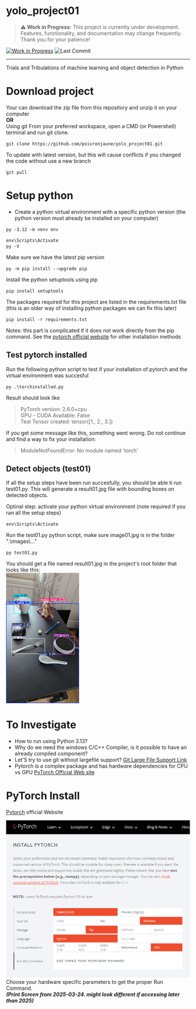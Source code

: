 # yolo_project01  


> **⚠️ Work in Progress:** This project is currently under development. Features, functionality, and documentation may change frequently. Thank you for your patience!

[![Work in Progress](https://img.shields.io/badge/status-in_progress-yellow)](https://github.com/poivronjaune/BHTP-Tools)
![Last Commit](https://img.shields.io/github/last-commit/poivronjaune/BHTP-Tools)

---
Trials and Tribulations of machine learning and object detection in Python  

# Download project  
Your can download the zip file from this repository and unzip it on your computer  
**OR**  
Using git From your preferred workspace, open a CMD (or Powershell) terminal and run git clone.
```
git clone https://github.com/poivronjaune/yolo_project01.git
```
To update with latest version, but this will cause conflicts if you changed the code without use a new branch
```
git pull
```


# Setup python
- Create a python virtual environment with a specific python version (the python version must already be installed on your computer)    
```
py -3.12 -m venv env
```
```
env\Scripts\Activate
py -V
```
Make sure we have the latest pip version  
```
py -m pip install --upgrade pip
```
Install the python setuptools using pip  
```
pip install setuptools
```
The packages required for this project are listed in the requirements.txt file  (this is an older way of installing python packages we can fix this later)  
```
pip install -r requirements.txt
```
Notes: this part is complicated if it does not work directly from the pip command. See the [pytorch official website](https://pytorch.org/) for other installation methods

## Test pytorch installed  
Run the following python script to test if your installation of pytorch and the virtual environment was succesful  
```
py .\torchinstalled.py
```
Result should look like
>PyTorch version: 2.6.0+cpu  
GPU - CUDA Available: False  
Test Tensor created: tensor([1., 2., 3.])  

If you get some message like this, something went wrong. Do not continue and find a way to fix your installation:  
>ModuleNotFoundError: No module named 'torch'

## Detect objects (test01)  
If all the setup steps have been run succesfully, you should be able ti run test01.py. This will generate a result01.jpg file with bounding boxes on detected objects.  
  
Optinal step: activate your python virtual environment (note required if you ran all the setup steps)  
```
env\Scripts\Activate
```
Run the test01.py python script, make sure image01.jpg is in the folder ".\\images\\..."  
```
py test01.py
```  
You should get a file named result01.jpg in the project's root folder that looks like this:  
<img src="images/result01.jpg" alt="result01.jpg" width="200"/>

#
# To Investigate
- How to run using Python 3.13?
- Why do we need the windows C/C++ Compiler, is it possible to have an already compiled component?
- Let'S try to use git without largefile support? [Git Large File Support Link](https://git-lfs.com)
- Pytorch is a complex package and has hardware dependencies for CPU vs GPU [PyTorch Official Web site](https://pytorch.org/)  


# PyTorch Install  
[Pytorch](https://pytorch.org/) official Website  
  
![alt text](./images/image.png)  
Choose your hardware specific parameters to get the proper Run Command.  
***(Print Screen from 2025-03-24. might look different if accessing later than 2025)***